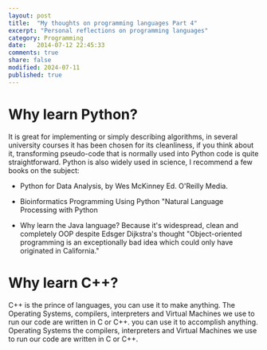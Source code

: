 ```yaml
---
layout: post
title:  "My thoughts on programming languages Part 4"
excerpt: "Personal reflections on programming languages"
category: Programming
date:   2014-07-12 22:45:33
comments: true
share: false
modified: 2024-07-11
published: true
---
```


# Why learn Python? 
It is great for implementing or simply describing algorithms, in several university courses it has been chosen for its cleanliness, if you think about it, transforming pseudo-code that is normally used into Python code is quite straightforward.
Python is also widely used in science, I recommend a few books on the subject: 

* Python for Data Analysis, by Wes McKinney Ed. O'Reilly Media.
* Bioinformatics Programming Using Python "Natural Language Processing with Python

* Why learn the Java language? 
Because it's widespread, clean and completely OOP despite Edsger Dijkstra's thought "Object-oriented programming is an exceptionally bad idea which could only have originated in California." 

# Why learn C++? 
C++ is the prince of languages, you can use it to make anything. The Operating Systems, compilers, interpreters and Virtual Machines we use to run our code are written in C or C++.
you can use it to accomplish anything. Operating Systems the compilers, interpreters and Virtual Machines we use to run our code are written in C or C++.



